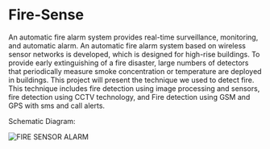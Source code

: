 # Fire-Sense
An automatic fire alarm system provides real-time surveillance, monitoring, and automatic alarm. An automatic fire alarm system based on wireless sensor networks is developed, which is designed for high-rise buildings. To provide early extinguishing of a fire disaster, large numbers of detectors that periodically measure smoke concentration or temperature are deployed in buildings. This project will present the technique we used to detect fire. This technique includes fire detection using image processing and sensors, fire detection using CCTV technology, and Fire detection using GSM and GPS with sms and call alerts.

Schematic Diagram:

![FIRE SENSOR ALARM](https://user-images.githubusercontent.com/52414279/232861244-945eb151-7cd1-400c-8bd8-dccfed8e83fb.png)
